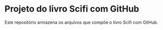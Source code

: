 # Projeto do livro Scifi com GitHub

Este repositório armazena os arquivos que compõe o livro Scifi com GitHub.